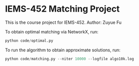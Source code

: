 # IEMS-452 Matching Project

This is the course project for IEMS-452. Author: Zuyue Fu

To obtain optimal matching via NetworkX, run:
``` python
python code/optimal.py
```

To run the algorithm to obtain approximate solutions, run:

``` python
python code/matching.py --niter 10000 --logfile algo10k.log
```

